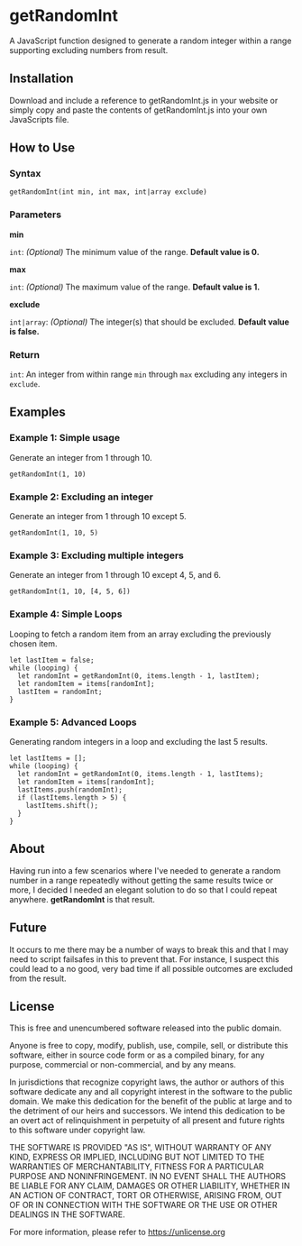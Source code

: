 # getRandomInt
A JavaScript function designed to generate a random integer within a range supporting excluding numbers from result.

## Installation

Download and include a reference to getRandomInt.js in your website or simply copy and paste the contents of getRandomInt.js into your own JavaScripts file.

## How to Use

### Syntax

`getRandomInt(int min, int max, int|array exclude)`

### Parameters

**min**

`int`: *(Optional)* The minimum value of the range. **Default value is 0.**

**max**

`int`: *(Optional)* The maximum value of the range. **Default value is 1.**

**exclude**

`int|array`: *(Optional)* The integer(s) that should be excluded. **Default value is false.**

### Return

`int`: An integer from within range `min` through `max` excluding any integers in `exclude`.

## Examples

### Example 1: Simple usage
Generate an integer from 1 through 10.

`getRandomInt(1, 10)`

### Example 2: Excluding an integer
Generate an integer from 1 through 10 except 5.

`getRandomInt(1, 10, 5)`

### Example 3: Excluding multiple integers
Generate an integer from 1 through 10 except 4, 5, and 6.

`getRandomInt(1, 10, [4, 5, 6])`

### Example 4: Simple Loops
Looping to fetch a random item from an array excluding the previously chosen item.

```
let lastItem = false;
while (looping) {
  let randomInt = getRandomInt(0, items.length - 1, lastItem);
  let randomItem = items[randomInt];
  lastItem = randomInt;
}
```

### Example 5: Advanced Loops
Generating random integers in a loop and excluding the last 5 results.

```
let lastItems = [];
while (looping) {
  let randomInt = getRandomInt(0, items.length - 1, lastItems);
  let randomItem = items[randomInt];
  lastItems.push(randomInt);
  if (lastItems.length > 5) {
    lastItems.shift();
  }
}
```

## About
Having run into a few scenarios where I've needed to generate a random number in a range repeatedly without getting the same results twice or more, I decided I needed an elegant solution to do so that I could repeat anywhere. **getRandomInt** is that result.

## Future
It occurs to me there may be a number of ways to break this and that I may need to script failsafes in this to prevent that. For instance, I suspect this could lead to a no good, very bad time if all possible outcomes are excluded from the result.

## License

This is free and unencumbered software released into the public domain.

Anyone is free to copy, modify, publish, use, compile, sell, or
distribute this software, either in source code form or as a compiled
binary, for any purpose, commercial or non-commercial, and by any
means.

In jurisdictions that recognize copyright laws, the author or authors
of this software dedicate any and all copyright interest in the
software to the public domain. We make this dedication for the benefit
of the public at large and to the detriment of our heirs and
successors. We intend this dedication to be an overt act of
relinquishment in perpetuity of all present and future rights to this
software under copyright law.

THE SOFTWARE IS PROVIDED "AS IS", WITHOUT WARRANTY OF ANY KIND,
EXPRESS OR IMPLIED, INCLUDING BUT NOT LIMITED TO THE WARRANTIES OF
MERCHANTABILITY, FITNESS FOR A PARTICULAR PURPOSE AND NONINFRINGEMENT.
IN NO EVENT SHALL THE AUTHORS BE LIABLE FOR ANY CLAIM, DAMAGES OR
OTHER LIABILITY, WHETHER IN AN ACTION OF CONTRACT, TORT OR OTHERWISE,
ARISING FROM, OUT OF OR IN CONNECTION WITH THE SOFTWARE OR THE USE OR
OTHER DEALINGS IN THE SOFTWARE.

For more information, please refer to <https://unlicense.org>

